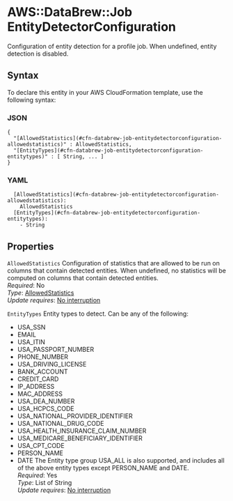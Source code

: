 # AWS::DataBrew::Job EntityDetectorConfiguration<a name="aws-properties-databrew-job-entitydetectorconfiguration"></a>

Configuration of entity detection for a profile job\. When undefined, entity detection is disabled\.

## Syntax<a name="aws-properties-databrew-job-entitydetectorconfiguration-syntax"></a>

To declare this entity in your AWS CloudFormation template, use the following syntax:

### JSON<a name="aws-properties-databrew-job-entitydetectorconfiguration-syntax.json"></a>

```
{
  "[AllowedStatistics](#cfn-databrew-job-entitydetectorconfiguration-allowedstatistics)" : AllowedStatistics,
  "[EntityTypes](#cfn-databrew-job-entitydetectorconfiguration-entitytypes)" : [ String, ... ]
}
```

### YAML<a name="aws-properties-databrew-job-entitydetectorconfiguration-syntax.yaml"></a>

```
  [AllowedStatistics](#cfn-databrew-job-entitydetectorconfiguration-allowedstatistics):
    AllowedStatistics
  [EntityTypes](#cfn-databrew-job-entitydetectorconfiguration-entitytypes):
    - String
```

## Properties<a name="aws-properties-databrew-job-entitydetectorconfiguration-properties"></a>

`AllowedStatistics` <a name="cfn-databrew-job-entitydetectorconfiguration-allowedstatistics"></a>
Configuration of statistics that are allowed to be run on columns that contain detected entities\. When undefined, no statistics will be computed on columns that contain detected entities\.  
_Required_: No  
_Type_: [AllowedStatistics](aws-properties-databrew-job-allowedstatistics.md)  
_Update requires_: [No interruption](https://docs.aws.amazon.com/AWSCloudFormation/latest/UserGuide/using-cfn-updating-stacks-update-behaviors.html#update-no-interrupt)

`EntityTypes` <a name="cfn-databrew-job-entitydetectorconfiguration-entitytypes"></a>
Entity types to detect\. Can be any of the following:

- USA_SSN
- EMAIL
- USA_ITIN
- USA_PASSPORT_NUMBER
- PHONE_NUMBER
- USA_DRIVING_LICENSE
- BANK_ACCOUNT
- CREDIT_CARD
- IP_ADDRESS
- MAC_ADDRESS
- USA_DEA_NUMBER
- USA_HCPCS_CODE
- USA_NATIONAL_PROVIDER_IDENTIFIER
- USA_NATIONAL_DRUG_CODE
- USA_HEALTH_INSURANCE_CLAIM_NUMBER
- USA_MEDICARE_BENEFICIARY_IDENTIFIER
- USA_CPT_CODE
- PERSON_NAME
- DATE
  The Entity type group USA_ALL is also supported, and includes all of the above entity types except PERSON_NAME and DATE\.  
  _Required_: Yes  
  _Type_: List of String  
  _Update requires_: [No interruption](https://docs.aws.amazon.com/AWSCloudFormation/latest/UserGuide/using-cfn-updating-stacks-update-behaviors.html#update-no-interrupt)
